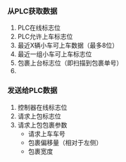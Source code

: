 ### 从PLC获取数据
1. PLC在线标志位
2. PLC允许上车标志位
3. 最近X辆小车可上车数据（最多8位）
4. 最近一组小车可上车标志位
5. 包裹上台标志位（即扫描到包裹单号）
6. 


### 发送给PLC数据
1. 控制器在线标志位
2. 请求上包标志位
3. 请求上包包裹参数
	- 请求上车车号
	- 包裹偏移量（相对于左侧）
	- 包裹宽度